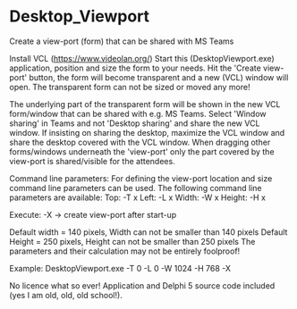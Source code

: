 # Desktop_Viewport
Create a view-port (form) that can be shared with MS Teams

Install VCL (https://www.videolan.org/) Start this (DesktopViewport.exe) application, position and size the form to your needs. 
Hit the 'Create view-port' button, the form will become transparent and a new (VCL) window will open. The transparent form can not 
be sized or moved any more!

The underlying part of the transparent form will be shown in the new VCL form/window that can be shared with e.g. MS Teams. 
Select 'Window sharing' in Teams and not 'Desktop sharing' and share the new VCL window. If insisting on sharing the desktop,
maximize the VCL window and share the desktop covered with the VCL window. When dragging other forms/windows underneath the 'view-port' 
only the part covered by the view-port is shared/visible for the attendees.

Command line parameters:
For defining the view-port location and size command line parameters can be used.
The following command line parameters are available:
Top: 	-T x
Left: 	-L x
Width:	-W x
Height:	-H x

Execute: -X -> create view-port after start-up

Default width = 140 pixels, Width can not be smaller than 140 pixels
Default Height = 250 pixels, Height can not be smaller than 250 pixels
The parameters and their calculation may not be entirely foolproof!

Example: DesktopViewport.exe -T 0 -L 0 -W 1024 -H 768 -X

No licence what so ever! Application and Delphi 5 source code included (yes I am old, old, old school!).
